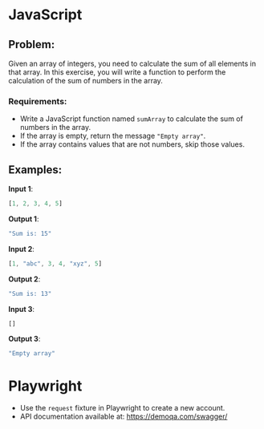 # JavaScript
## Problem:
Given an array of integers, you need to calculate the sum of all elements in that array. In this exercise, you will write a function to perform the calculation of the sum of numbers in the array.

### Requirements:
- Write a JavaScript function named `sumArray` to calculate the sum of numbers in the array.
- If the array is empty, return the message `"Empty array"`.
- If the array contains values that are not numbers, skip those values.

## Examples:
**Input 1**:
```javascript
[1, 2, 3, 4, 5]
```

**Output 1**:
```javascript
"Sum is: 15"
```

**Input 2**:
```javascript
[1, "abc", 3, 4, "xyz", 5]
```

**Output 2**:
```javascript
"Sum is: 13"
```

**Input 3**:
```javascript
[]
```

**Output 3**:
```javascript
"Empty array"
```

# Playwright
- Use the `request` fixture in Playwright to create a new account.
- API documentation available at: https://demoqa.com/swagger/